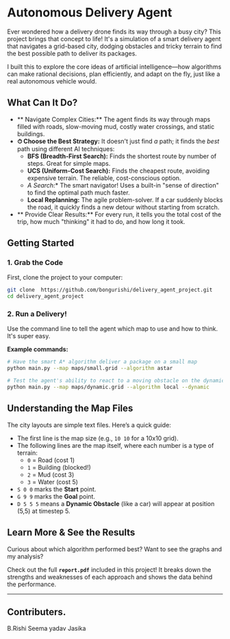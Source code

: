 
#  Autonomous Delivery Agent

Ever wondered how a delivery drone finds its way through a busy city? This project brings that concept to life! It's a simulation of a smart delivery agent that navigates a grid-based city, dodging obstacles and tricky terrain to find the best possible path to deliver its packages.

I built this to explore the core ideas of artificial intelligence—how algorithms can make rational decisions, plan efficiently, and adapt on the fly, just like a real autonomous vehicle would.

## What Can It Do?

- ** Navigate Complex Cities:** The agent finds its way through maps filled with roads, slow-moving mud, costly water crossings, and static buildings.
- **⏱ Choose the Best Strategy:** It doesn't just find *a* path; it finds the *best* path using different AI techniques:
  - **BFS (Breadth-First Search):** Finds the shortest route by number of steps. Great for simple maps.
  - **UCS (Uniform-Cost Search):** Finds the cheapest route, avoiding expensive terrain. The reliable, cost-conscious option.
  - **A* Search:** The smart navigator! Uses a built-in "sense of direction" to find the optimal path much faster.
  - **Local Replanning:** The agile problem-solver. If a car suddenly blocks the road, it quickly finds a new detour without starting from scratch.
- **  Provide Clear Results:** For every run, it tells you the total cost of the trip, how much "thinking" it had to do, and how long it took.

##   Getting Started

### 1. Grab the Code

First, clone the project to your computer:

```bash
git clone  https://github.com/bongurishi/delivery_agent_project.git
cd delivery_agent_project
```

### 2. Run a Delivery!

Use the command line to tell the agent which map to use and how to think. It's super easy.

**Example commands:**

```bash
# Have the smart A* algorithm deliver a package on a small map
python main.py --map maps/small.grid --algorithm astar

# Test the agent's ability to react to a moving obstacle on the dynamic map
python main.py --map maps/dynamic.grid --algorithm local --dynamic
```

##  Understanding the Map Files

The city layouts are simple text files. Here’s a quick guide:

- The first line is the map size (e.g., `10 10` for a 10x10 grid).
- The following lines are the map itself, where each number is a type of terrain:
  - `0` = Road (cost 1)
  - `1` = Building (blocked!)
  - `2` = Mud (cost 3)
  - `3` = Water (cost 5)
- `S 0 0` marks the **Start** point.
- `G 9 9` marks the **Goal** point.
- `D 5 5 5` means a **Dynamic Obstacle** (like a car) will appear at position (5,5) at timestep 5.

##  Learn More & See the Results

Curious about which algorithm performed best? Want to see the graphs and my analysis?

Check out the full **`report.pdf`** included in this project! It breaks down the strengths and weaknesses of each approach and shows the data behind the performance.

---

## Contributers.
B.Rishi
Seema yadav
Jasika